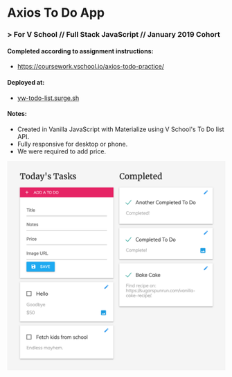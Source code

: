 # Axios To Do App
### > For V School // Full Stack JavaScript // January 2019 Cohort

#### Completed according to assignment instructions: 
- https://coursework.vschool.io/axios-todo-practice/

#### Deployed at:
- <a href="https://yw-todo-list.surge.sh">yw-todo-list.surge.sh</a>

#### Notes:
- Created in Vanilla JavaScript with Materialize using V School's To Do list API.
- Fully responsive for desktop or phone.
- We were required to add price.

<img src="screenshot.png" />
